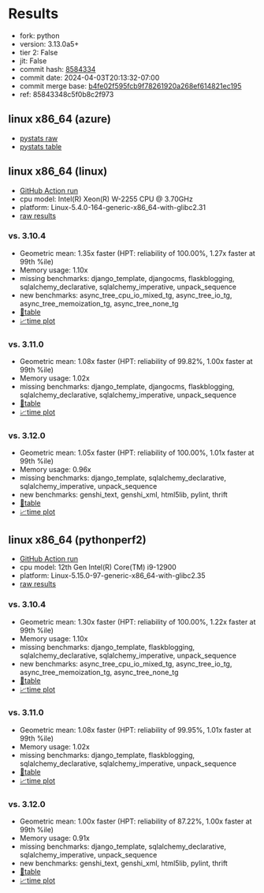 # Results

- fork: python
- version: 3.13.0a5+
- tier 2: False
- jit: False
- commit hash: [8584334](https://github.com/python/cpython/commit/8584334)
- commit date: 2024-04-03T20:13:32-07:00
- commit merge base: [b4fe02f595fcb9f78261920a268ef614821ec195](https://github.com/python/cpython/commit/b4fe02f595fcb9f78261920a268ef614821ec195)
- ref: 85843348c5f0b8c2f973

## linux x86_64 (azure)

- [pystats raw](bm-20240403-azure-x86_64-python-85843348c5f0b8c2f973-3.13.0a5%2B-8584334-pystats.json)
- [pystats table](bm-20240403-azure-x86_64-python-85843348c5f0b8c2f973-3.13.0a5%2B-8584334-pystats.md)

## linux x86_64 (linux)

- [GitHub Action run](https://github.com/faster-cpython/benchmarking/actions/runs/8571916364)
- cpu model: Intel(R) Xeon(R) W-2255 CPU @ 3.70GHz
- platform: Linux-5.4.0-164-generic-x86_64-with-glibc2.31
- [raw results](bm-20240403-linux-x86_64-python-85843348c5f0b8c2f973-3.13.0a5%2B-8584334.json)

### vs. 3.10.4

- Geometric mean: 1.35x faster (HPT: reliability of 100.00%, 1.27x faster at 99th %ile)
- Memory usage: 1.10x
- missing benchmarks: django_template, djangocms, flaskblogging, sqlalchemy_declarative, sqlalchemy_imperative, unpack_sequence
- new benchmarks: async_tree_cpu_io_mixed_tg, async_tree_io_tg, async_tree_memoization_tg, async_tree_none_tg
- [📄table](bm-20240403-linux-x86_64-python-85843348c5f0b8c2f973-3.13.0a5%2B-8584334-vs-3.10.4.md)
- [📈time plot](bm-20240403-linux-x86_64-python-85843348c5f0b8c2f973-3.13.0a5%2B-8584334-vs-3.10.4.png)

### vs. 3.11.0

- Geometric mean: 1.08x faster (HPT: reliability of 99.82%, 1.00x faster at 99th %ile)
- Memory usage: 1.02x
- missing benchmarks: django_template, djangocms, flaskblogging, sqlalchemy_declarative, sqlalchemy_imperative, unpack_sequence
- [📄table](bm-20240403-linux-x86_64-python-85843348c5f0b8c2f973-3.13.0a5%2B-8584334-vs-3.11.0.md)
- [📈time plot](bm-20240403-linux-x86_64-python-85843348c5f0b8c2f973-3.13.0a5%2B-8584334-vs-3.11.0.png)

### vs. 3.12.0

- Geometric mean: 1.05x faster (HPT: reliability of 100.00%, 1.01x faster at 99th %ile)
- Memory usage: 0.96x
- missing benchmarks: django_template, sqlalchemy_declarative, sqlalchemy_imperative, unpack_sequence
- new benchmarks: genshi_text, genshi_xml, html5lib, pylint, thrift
- [📄table](bm-20240403-linux-x86_64-python-85843348c5f0b8c2f973-3.13.0a5%2B-8584334-vs-3.12.0.md)
- [📈time plot](bm-20240403-linux-x86_64-python-85843348c5f0b8c2f973-3.13.0a5%2B-8584334-vs-3.12.0.png)

## linux x86_64 (pythonperf2)

- [GitHub Action run](https://github.com/faster-cpython/benchmarking/actions/runs/8576567006)
- cpu model: 12th Gen Intel(R) Core(TM) i9-12900
- platform: Linux-5.15.0-97-generic-x86_64-with-glibc2.35
- [raw results](bm-20240403-pythonperf2-x86_64-python-85843348c5f0b8c2f973-3.13.0a5%2B-8584334.json)

### vs. 3.10.4

- Geometric mean: 1.30x faster (HPT: reliability of 100.00%, 1.22x faster at 99th %ile)
- Memory usage: 1.10x
- missing benchmarks: django_template, flaskblogging, sqlalchemy_declarative, sqlalchemy_imperative, unpack_sequence
- new benchmarks: async_tree_cpu_io_mixed_tg, async_tree_io_tg, async_tree_memoization_tg, async_tree_none_tg
- [📄table](bm-20240403-pythonperf2-x86_64-python-85843348c5f0b8c2f973-3.13.0a5%2B-8584334-vs-3.10.4.md)
- [📈time plot](bm-20240403-pythonperf2-x86_64-python-85843348c5f0b8c2f973-3.13.0a5%2B-8584334-vs-3.10.4.png)

### vs. 3.11.0

- Geometric mean: 1.08x faster (HPT: reliability of 99.95%, 1.01x faster at 99th %ile)
- Memory usage: 1.02x
- missing benchmarks: django_template, flaskblogging, sqlalchemy_declarative, sqlalchemy_imperative, unpack_sequence
- [📄table](bm-20240403-pythonperf2-x86_64-python-85843348c5f0b8c2f973-3.13.0a5%2B-8584334-vs-3.11.0.md)
- [📈time plot](bm-20240403-pythonperf2-x86_64-python-85843348c5f0b8c2f973-3.13.0a5%2B-8584334-vs-3.11.0.png)

### vs. 3.12.0

- Geometric mean: 1.00x faster (HPT: reliability of 87.22%, 1.00x faster at 99th %ile)
- Memory usage: 0.91x
- missing benchmarks: django_template, sqlalchemy_declarative, sqlalchemy_imperative, unpack_sequence
- new benchmarks: genshi_text, genshi_xml, html5lib, pylint, thrift
- [📄table](bm-20240403-pythonperf2-x86_64-python-85843348c5f0b8c2f973-3.13.0a5%2B-8584334-vs-3.12.0.md)
- [📈time plot](bm-20240403-pythonperf2-x86_64-python-85843348c5f0b8c2f973-3.13.0a5%2B-8584334-vs-3.12.0.png)

